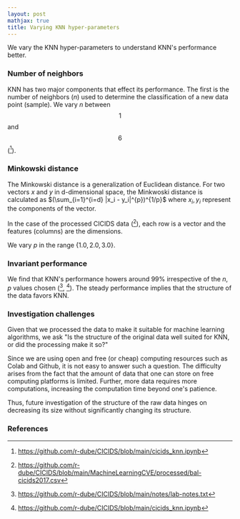 ```yaml
---
layout: post
mathjax: true
title: Varying KNN hyper-parameters
---
```

We vary the KNN hyper-parameters to understand KNN's performance better.

### Number of neighbors
KNN has two major components that effect its performance. The first is the number of neighbors ($n$) used to determine the classification of a new data point (sample). We vary $n$ between $$1$$ and $$6$$ ([^colab3]).

### Minkowski distance
The Minkowski distance is a generalization of Euclidean distance. For two vectors $x$ and $y$ in d-dimensional space, the Minkwoski distance is calculated as $(\sum_{i=1}^{i=d} |x_i - y_i|^{p})^{1/p}$ where $x_i, y_i$ represent the components of the vector.

In the case of the processed CICIDS data ([^data1]), each row is a vector and the features (columns) are the dimensions.

We vary $p$ in the range $\{1.0, 2.0, 3.0\}$.

### Invariant performance
We find that KNN's performance howers around 99% irrespective of the $n, p$ values chosen ([^notes2], [^colab3]). The steady performance implies that the structure of the data favors KNN. 

### Investigation challenges
Given that we processed the data to make it suitable for machine learning algorithms, we ask "Is the structure of the original data well suited for KNN, or did the processing make it so?" 

Since we are using open and free (or cheap) computing resources such as Colab and Github, it is not easy to answer such a question. The difficulty arises from the fact that the amount of data that one can store on free computing platforms is limited. Further, more data requires more computations, increasing the computation time beyond one's patience. 

Thus, future investigation of the structure of the raw data hinges on decreasing its size without significantly changing its structure.


### References
[^notes2]: https://github.com/r-dube/CICIDS/blob/main/notes/lab-notes.txt
[^data1]: https://github.com/r-dube/CICIDS/blob/main/MachineLearningCVE/processed/bal-cicids2017.csv
[^colab3]: https://github.com/r-dube/CICIDS/blob/main/cicids_knn.ipynb
